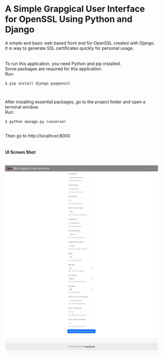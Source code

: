 # A Simple Grapgical User Interface for OpenSSL Using Python and Django
A simple and basic web based front end for OpenSSL created with Django. It is way to generate SSL certificates quickly for personal usage.
<br><br><br>
To run this application, you need Python and pip installed.
<br>
Some packages are required for this application.<br>
Run:<br>
```
$ pip install django pyopenssl
```
<br>

After installing essential packages, go to the project folder and open a terminal window.<br>
Run:<br>
```
$ python manage.py runserver
```
<br>
Then go to http://localhost:8000
<br>
<br>
<h4>UI Screen Shot</h4>
<br>
<img src="static/ss.jpeg" alt="UI Screen Shot">

